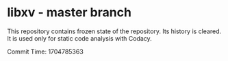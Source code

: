 # libxv - master branch

This repository contains frozen state of the repository.
Its history is cleared. It is used only for static code
analysis with Codacy.

Commit Time: 1704785363